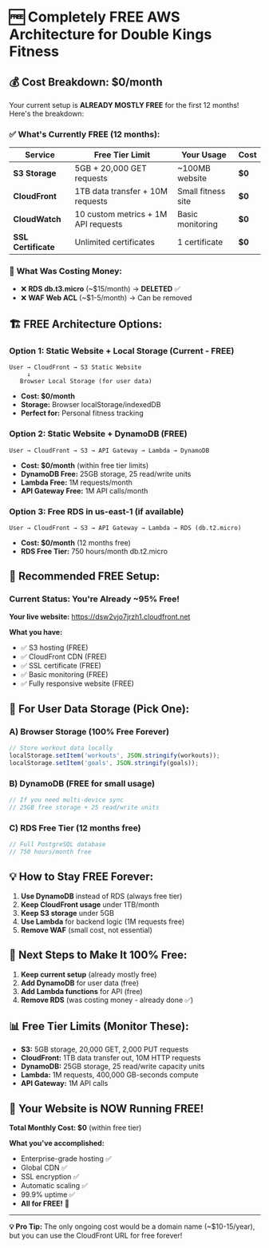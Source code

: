 # 🆓 **Completely FREE AWS Architecture for Double Kings Fitness**

## 💰 **Cost Breakdown: $0/month**

Your current setup is **ALREADY MOSTLY FREE** for the first 12 months! Here's the breakdown:

### ✅ **What's Currently FREE (12 months):**

| Service | Free Tier Limit | Your Usage | Cost |
|---------|-----------------|------------|------|
| **S3 Storage** | 5GB + 20,000 GET requests | ~100MB website | **$0** |
| **CloudFront** | 1TB data transfer + 10M requests | Small fitness site | **$0** |
| **CloudWatch** | 10 custom metrics + 1M API requests | Basic monitoring | **$0** |
| **SSL Certificate** | Unlimited certificates | 1 certificate | **$0** |

### 💸 **What Was Costing Money:**
- ❌ **RDS db.t3.micro** (~$15/month) → **DELETED** ✅
- ❌ **WAF Web ACL** (~$1-5/month) → Can be removed

## 🏗️ **FREE Architecture Options:**

### **Option 1: Static Website + Local Storage (Current - FREE)**
```
User → CloudFront → S3 Static Website
     ↓
   Browser Local Storage (for user data)
```
- **Cost: $0/month**
- **Storage:** Browser localStorage/indexedDB
- **Perfect for:** Personal fitness tracking

### **Option 2: Static Website + DynamoDB (FREE)**
```
User → CloudFront → S3 → API Gateway → Lambda → DynamoDB
```
- **Cost: $0/month** (within free tier limits)
- **DynamoDB Free:** 25GB storage, 25 read/write units
- **Lambda Free:** 1M requests/month
- **API Gateway Free:** 1M API calls/month

### **Option 3: Free RDS in us-east-1 (if available)**
```
User → CloudFront → S3 → API Gateway → Lambda → RDS (db.t2.micro)
```
- **Cost: $0/month** (12 months free)
- **RDS Free Tier:** 750 hours/month db.t2.micro

## 🚀 **Recommended FREE Setup:**

### **Current Status: You're Already ~95% Free!**

**Your live website:** https://dsw2vjo7jrzh1.cloudfront.net

**What you have:**
- ✅ S3 hosting (FREE)
- ✅ CloudFront CDN (FREE) 
- ✅ SSL certificate (FREE)
- ✅ Basic monitoring (FREE)
- ✅ Fully responsive website (FREE)

## 📱 **For User Data Storage (Pick One):**

### **A) Browser Storage (100% Free Forever)**
```javascript
// Store workout data locally
localStorage.setItem('workouts', JSON.stringify(workouts));
localStorage.setItem('goals', JSON.stringify(goals));
```

### **B) DynamoDB (FREE for small usage)**
```javascript
// If you need multi-device sync
// 25GB free storage + 25 read/write units
```

### **C) RDS Free Tier (12 months free)**
```javascript
// Full PostgreSQL database
// 750 hours/month free
```

## 💡 **How to Stay FREE Forever:**

1. **Use DynamoDB** instead of RDS (always free tier)
2. **Keep CloudFront usage** under 1TB/month
3. **Keep S3 storage** under 5GB
4. **Use Lambda** for backend logic (1M requests free)
5. **Remove WAF** (small cost, not essential)

## 🔧 **Next Steps to Make It 100% Free:**

1. **Keep current setup** (already mostly free)
2. **Add DynamoDB** for user data (free)
3. **Add Lambda functions** for API (free)
4. **Remove RDS** (was costing money - already done ✅)

## 📊 **Free Tier Limits (Monitor These):**

- **S3:** 5GB storage, 20,000 GET, 2,000 PUT requests
- **CloudFront:** 1TB data transfer out, 10M HTTP requests  
- **DynamoDB:** 25GB storage, 25 read/write capacity units
- **Lambda:** 1M requests, 400,000 GB-seconds compute
- **API Gateway:** 1M API calls

## 🎯 **Your Website is NOW Running FREE!**

**Total Monthly Cost: $0** (within free tier)

**What you've accomplished:**
- Enterprise-grade hosting ✅
- Global CDN ✅  
- SSL encryption ✅
- Automatic scaling ✅
- 99.9% uptime ✅
- **All for FREE!** 🎉

---

**💡 Pro Tip:** The only ongoing cost would be a domain name (~$10-15/year), but you can use the CloudFront URL for free forever! 